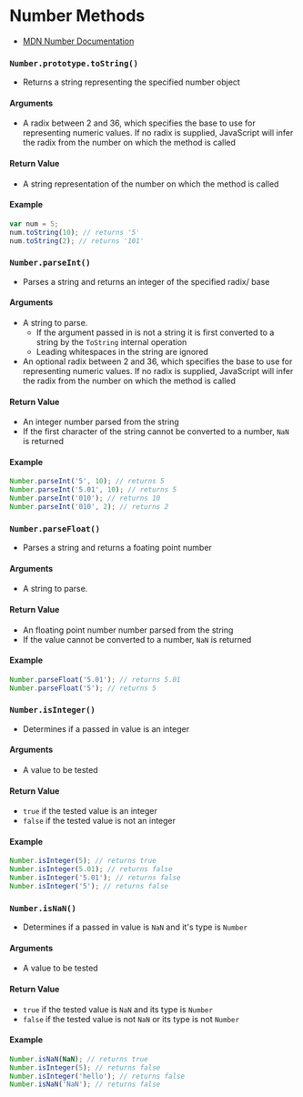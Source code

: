 # Number Methods

  * [MDN Number Documentation](https://developer.mozilla.org/en-US/docs/Web/JavaScript/Reference/Global_Objects/Number)

### `Number.prototype.toString()`

  * Returns a string representing the specified number object

#### Arguments

  * A radix between 2 and 36, which specifies the base to use for representing numeric values. If no radix is supplied, JavaScript will infer the radix from the number on which the method is called

#### Return Value

  * A string representation of the number on which the method is called

#### Example

```JavaScript
var num = 5;
num.toString(10); // returns '5'
num.toString(2); // returns '101'
```

### `Number.parseInt()`

  * Parses a string and returns an integer of the specified radix/ base

#### Arguments

  * A string to parse.
    * If the argument passed in is not a string it is first converted to a string by the `ToString` internal operation
    * Leading whitespaces in the string are ignored
  * An optional radix between 2 and 36, which specifies the base to use for representing numeric values. If no radix is supplied, JavaScript will infer the radix from the number on which the method is called

#### Return Value

  * An integer number parsed from the string
  * If the first character of the string cannot be converted to a number, `NaN` is returned

#### Example

```JavaScript
Number.parseInt('5', 10); // returns 5
Number.parseInt('5.01', 10); // returns 5
Number.parseInt('010'); // returns 10
Number.parseInt('010', 2); // returns 2
```

### `Number.parseFloat()`

  * Parses a string and returns a foating point number

#### Arguments

  * A string to parse.

#### Return Value

  * An floating point number number parsed from the string
  * If the value cannot be converted to a number, `NaN` is returned

#### Example

```JavaScript
Number.parseFloat('5.01'); // returns 5.01
Number.parseFloat('5'); // returns 5
```

### `Number.isInteger()`

  * Determines if a passed in value is an integer

#### Arguments

  * A value to be tested

#### Return Value

  * `true` if the tested value is an integer
  * `false` if the tested value is not an integer

#### Example

```JavaScript
Number.isInteger(5); // returns true
Number.isInteger(5.01); // returns false
Number.isInteger('5.01'); // returns false
Number.isInteger('5'); // returns false
```

### `Number.isNaN()`

  * Determines if a passed in value is `NaN` and it's type is `Number`

#### Arguments

  * A value to be tested

#### Return Value

  * `true` if the tested value is `NaN` and its type is `Number`
  * `false` if the tested value is not `NaN` or its type is not `Number`

#### Example

```JavaScript
Number.isNaN(NaN); // returns true
Number.isInteger(5); // returns false
Number.isInteger('hello'); // returns false
Number.isNaN('NaN'); // returns false
```
